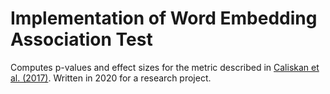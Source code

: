# Implementation of Word Embedding Association Test

Computes p-values and effect sizes for the metric described in [Caliskan et al. (2017)](https://arxiv.org/abs/1608.07187). Written in 2020 for a research project.
